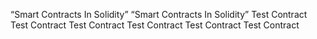 “Smart Contracts In Solidity”
“Smart Contracts In Solidity”
Test Contract
Test Contract
Test Contract
Test Contract
Test Contract
Test Contract
